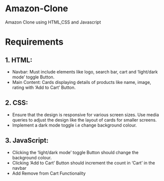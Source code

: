 # Amazon-Clone
Amazon Clone using HTML,CSS and Javascript

# Requirements
## 1. HTML:
- Navbar: Must include elements like logo, search bar, cart and ‘light/dark mode’ toggle Button.
- Main Content: Cards displaying details of products like name, image, rating with ‘Add to Cart’ Button.

## 2. CSS:
- Ensure that the design is responsive for various screen sizes. Use media queries to adjust the design like the layout of cards for smaller screens.
-  Implement a dark mode toggle i.e change background colour.

## 3. JavaScript:
- Clicking the ‘light/dark mode’ toggle Button should change the background colour.
- Clicking ‘Add to Cart’ Button should increment the count in ‘Cart’ in the navbar
-  Add Remove from Cart Functionality
